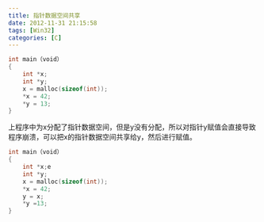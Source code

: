 ```yaml
---
title: 指针数据空间共享
date: 2012-11-31 21:15:58
tags: [Win32]
categories: [C]
---
```

```C
int main（void）
{
    int *x;
    int *y;    
    x = malloc(sizeof(int));
    *x = 42;
    *y = 13;
}
```
上程序中为x分配了指针数据空间，但是y没有分配，所以对指针y赋值会直接导致程序崩溃，可以把x的指针数据空间共享给y，然后进行赋值。
```C
int main（void）
{
    int *x;e
    int *y;
    x = malloc(sizeof(int));
    *x = 42;
    y = x;
    *y =13;
}
```